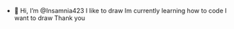 - 👋 Hi, I’m @Insamnia423
I like to draw 
Im currently learning how to code
I want to draw 
Thank you
